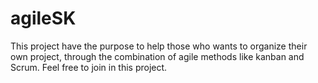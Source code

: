 # agileSK

This project have the purpose to help those who wants to organize their own project, through the combination of agile methods like kanban and Scrum. Feel free to join in this project. 


